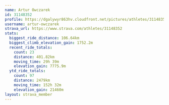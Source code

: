 ```yaml
---
name: Artur Owczarek
id: 31148352
profile: https://dgalywyr863hv.cloudfront.net/pictures/athletes/31148352/15906846/1/large.jpg
username: artur-owczarek
strava_url: https://www.strava.com/athletes/31148352
stats:
  biggest_ride_distance: 106.64km
  biggest_climb_elevation_gain: 1752.2m
  recent_ride_totals:
    count: 23
    distance: 401.82km
    moving_time: 29h 39m
    elevation_gain: 7775.9m
  ytd_ride_totals:
    count: 97
    distance: 2479km
    moving_time: 152h 32m
    elevation_gain: 21460m
layout: strava_member
--- 
```

